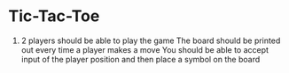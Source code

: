 # Tic-Tac-Toe
 1) 2 players should be able to play the game  The board should be printed out every time a player makes a move You should be able to accept input of the player position and then place a symbol on the board
